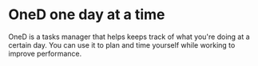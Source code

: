 # OneD **one day at a time**

OneD is a tasks manager that helps keeps track of what you're doing at a certain day. You can use it to plan and time yourself while working to improve performance.


